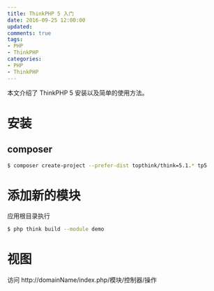 ```yaml
---
title: ThinkPHP 5 入门
date: 2016-09-25 12:00:00
updated:
comments: true
tags:
- PHP
- ThinkPHP
categories:
- PHP
- ThinkPHP
---
```


本文介绍了 ThinkPHP 5 安装以及简单的使用方法。

<!--more-->

# 安装

## composer

```bash
$ composer create-project --prefer-dist topthink/think=5.1.* tp5
```

# 添加新的模块

应用根目录执行

```bash
$ php think build --module demo
```

# 视图

访问 http://domainName/index.php/模块/控制器/操作
